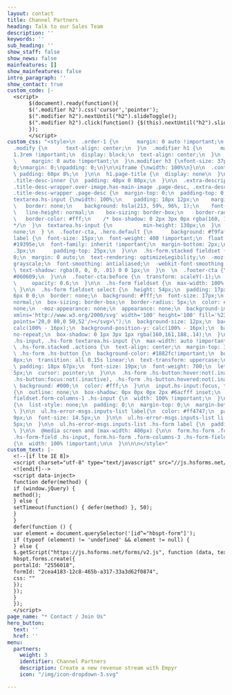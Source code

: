 ```yaml
---
layout: contact
title: Channel Partners
heading: Talk to our Sales Team
description: ''
keywords: ''
sub_heading: ''
show_staff: false
show_news: false
mainfeatures: []
show_mainfeatures: false
intro_paragraph: ''
show_contact: true
custom_code: |-
  <script>
       $(document).ready(function(){
       $('.modifier h2').css('cursor','pointer');
       $(".modifier h2").nextUntil("h2").slideToggle();
       $(".modifier h2").click(function() {$(this).nextUntil("h2").slideToggle();});
       });
       </script>
custom_css: "<style>\n  .order-1 {\n      margin: 0 auto !important;\n  }\n  .row.mx-auto,
  .modify {\n      text-align: center;\n  }\n  .modifier h1 {\n      margin: 0 auto
  1.3rem !important;\n  display: block;\n  text-align: center;\n  }\n  .col-8 {\n
  \     margin: 0 auto !important;\n  }\n.modifier h3 {\nfont-size: 37px;\nletter-spacing:
  0;\nmargin: 0;\npadding: 0;\n}\n\niframe {\nwidth: 100%\n}\n\n  .content-inner {\n
  \ padding: 60px 8%;\n  }\n\n  h1.page-title {\n  display: none\n  }\n\n  .title--description-position-over-image.title--description-alignment-center
  .title-desc-inner {\n  padding: 40px 0 80px;\n  }\n\n  .extra-description-formatting.title-background
  .title-desc-wrapper.over-image.has-main-image .page-desc, .extra-description-formatting.title-background:not(.collection-type-index)
  .title-desc-wrapper .page-desc {\n  margin-top: 0;\n  padding-top: 0;\n  }\n\n  input.hs-input,
  textarea.hs-input {\nwidth: 100%;\n    padding: 18px 12px;\n    margin: 6px 0 0;\n
  \   border: none;\n    background: hsla(213, 59%, 96%, 1);\n    font-size: 17px;\n
  \   line-height: normal;\n    box-sizing: border-box;\n    border-radius: 5px;\n
  \   border-color: #fff;\n    /* box-shadow: 0 2px 3px 0px rgba(160, 161, 188, 0.28);
  */\n  }\n  textarea.hs-input {\n          min-height: 130px;\n  }\n  .fcta {\n      display:
  none;\n  } \n  .footer-cta, .hero.default {\n      background: #f9fafb;\n  }\n  .hs-form
  label {\n  font-size: 15px;\n  font-weight: 400 !important;\n  float: left;\n  color:
  #19395e;\n  font-family: inherit !important;\n  margin-bottom: 2px;\n  letter-spacing:
  .3px;\n      padding-top: 25px;\n  }\n\n  .hs-form.stacked fieldset {\n  padding:
  0;\n  margin: 0 auto;\n  text-rendering: optimizeLegibility;\n  -moz-osx-font-smoothing:
  grayscale;\n  font-smoothing: antialiased;\n  -webkit-font-smoothing: antialiased;\n
  \ text-shadow: rgba(0, 0, 0, .01) 0 0 1px;\n  }\n  \n  .footer-cta {\n      background:
  #060609;\n  }\n\n  .footer-cta:before {\n  transform: scaleY(-1);\n  top: 2px;\n
  \     opacity: 0.6;\n  }\n\n  .hs-form fieldset {\n  max-width: 100% !important;\n
  \ }\n\n  .hs-form fieldset select {\n  height: 54px;\n  padding: 17px 15px;\n  margin:
  6px 0 0;\n  border: none;\n  background: #fff;\n  font-size: 17px;\n  line-height:
  normal;\n  box-sizing: border-box;\n  border-radius: 5px;\n  color: #000;\n  -webkit-appearance:
  none;\n  -moz-appearance: none;\n  appearance: none;\n  background-image: url(\"data:image/svg+xml;utf8,<svg
  xmlns='http://www.w3.org/2000/svg' width='100' height='100' fill='%23000000'><polygon
  points='20,0 80,0 50,52'/></svg>\");\n  background-size: 12px;\n  background-position-x:
  calc(100% - 16px);\n  background-position-y: calc(100% - 16px);\n  background-repeat:
  no-repeat;\n  box-shadow: 0 1px 3px 1px rgba(160,161,188,.14);\n  }\n\n  .hs-form
  .hs-input, .hs-form textarea.hs-input {\n  max-width: auto !important;\n  }\n\n
  \ .hs-form.stacked .actions {\n  text-align: center;\n  margin-top: 35px;\n  }\n\n
  \ .hs-form .hs-button {\n  background-color: #1882fc!important;\n  border-radius:
  8px;\n  transition: all 0.15s linear;\n  text-transform: uppercase;\n  color: #fff;\n
  \ padding: 18px 67px;\n  font-size: 19px;\n  font-weight: 700;\n  letter-spacing:
  5px;\n  cursor: pointer;\n  }\n\n  .hs-form .hs-button:hover:not(.inactive), .hs-form
  .hs-button:focus:not(.inactive), .hs-form .hs-button.hovered:not(.inactive) {\n
  \ background: #000;\n  color: #fff;\n  }\n\n  input.hs-input:focus, textarea.hs-input:focus
  {\n  outline: none;\n  box-shadow: 0px 0px 0px 2px #6acfff inset;\n  }\n\n  .hs-form
  fieldset.form-columns-1 .hs-input {\n  width: 100% !important;\n  }\n\n  ul.hs-error-msgs.inputs-list
  {\n  list-style: none;\n  padding: 0;\n  margin-top: 0;\n  margin-bottom: 25px;\n
  \ }\n\n  ul.hs-error-msgs.inputs-list label{\n  color: #ff4747;\n  padding-top:
  9px;\n  font-size: 14.5px;\n  }\n\n  ul.hs-error-msgs.inputs-list li {\n  padding-bottom:
  5px;\n  }\n\n  ul.hs-error-msgs.inputs-list .hs-form label {\n  padding: 0 !important;\n
  \ }\n\n  @media screen and (max-width: 480px) {\n\n  form.hs-form .form-columns-2
  .hs-form-field .hs-input, form.hs-form .form-columns-3 .hs-form-field .hs-input
  {\n  width: 100% !important;\n\n  }\n\n\n</style>"
custom_text: |-
  <!--[if lte IE 8]>
  <script charset="utf-8" type="text/javascript" src="//js.hsforms.net/forms/v2-legacy.js"></script>
  <![endif]-->
  <script data-inject>
  function defer(method) {
  if (window.jQuery) {
  method();
  } else {
  setTimeout(function() { defer(method) }, 50);
  }
  }
  defer(function () {
  var element = document.querySelector('[id^="hbspt-form"]');
  if (typeof (element) != 'undefined' && element != null) {
  } else {
  $.getScript("https://js.hsforms.net/forms/v2.js", function (data, textStatus, jqxhr) {
  hbspt.forms.create({
  portalId: "2556018",
  formId: "2cea4183-12c8-465b-a317-33a3d62f0874",
  css: ""
  });
  });
  }
  });
  </script>
page_name: "* Contact / Join Us"
hero_button:
  text: ''
  href: ''
menu:
  partners:
    weight: 3
    identifier: Channel Partners
    description: Create a new revenue stream with Empyr
    icon: "/img/icon-dropdown-3.svg"

---
```

